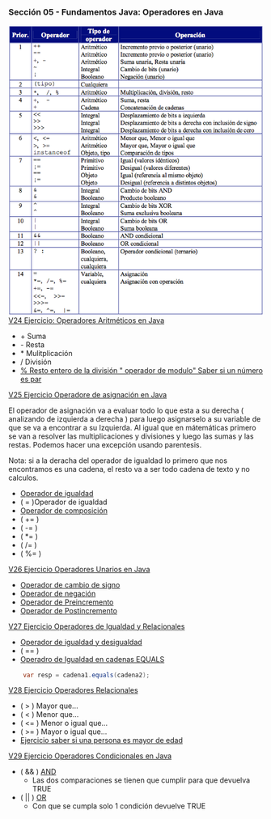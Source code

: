 ### Sección 05 - Fundamentos Java: Operadores en Java
<img src="Apuntes/prioridad.png"
     alt="Markdown Monster icon"
     style="float: left; margin-right: 10px;" />

[V24 Ejercicio: Operadores Aritméticos en Java](V24_Ejercicio_Operadores_Aritmeticos_en_Java/src/v24_ejercicio_operadores_aritmeticos_en_java/V24_Ejercicio_Operadores_Aritmeticos_en_Java.java)
* \+ Suma
* \- Resta
* \* Mulitplicación
* \/ División
* [% Resto entero de la división " operador de modulo" Saber si un número es par](V24_Ejercicio_Operadores_Aritmeticos_en_Java/src/ejemplo/Es_Par_o_Impar.java)

[V25 Ejercicio Operadore de asignación en Java](V25_Ejercicio_Operadores_de_Asignacion_en_java/src/operadores)

El operador de asignación va a evaluar todo lo que esta a su derecha ( 
analizando de izquierda a derecha ) para luego asignarselo a su variable de 
que se va a encontrar a su Izquierda. 
Al igual que en mátemáticas primero se van a resolver las multiplicaciones
y divisiones y luego las sumas y las restas. Podemos hacer una excepción usando
parentesis.

Nota: si a la deracha del operador de igualdad lo primero que nos encontramos
es una cadena, el resto va a ser todo cadena de texto y no calculos. 

* [Operador de igualdad](V25_Ejercicio_Operadores_de_Asignacion_en_java/src/operadores/Igualdad.java)
* ( = )Operador de igualdad
* [Operador de composición](V25_Ejercicio_Operadores_de_Asignacion_en_java/src/operadores/Composicion.java)
* ( += )
* ( -= )
* ( *= )
* ( /= )
* ( %= )

[V26 Ejercicio Operadores Unarios en Java](V26_Ejercicio_Operadores_Unarios_en_Java/src/Operadores_Unarios)
* [Operador de cambio de signo](V26_Ejercicio_Operadores_Unarios_en_Java/src/Operadores_Unarios/Operador_Cambio_de_Signo.java)
* [Operador de negación](V26_Ejercicio_Operadores_Unarios_en_Java/src/Operadores_Unarios/Operador_de_Negacion.java)
* [Operador de Preincremento](V26_Ejercicio_Operadores_Unarios_en_Java/src/Operadores_Unarios/Operador_de_Preincremento.java)
* [Operador de Postincremento](V26_Ejercicio_Operadores_Unarios_en_Java/src/Operadores_Unarios/Operador_de_Postincremento.java)

[V27 Ejercicio Operadores de Igualdad y Relacionales](V27_Ejercicio_Operadores_de_Igualdad_y_Relacionales/src/Operadores)
* [Operador de igualdad y desigualdad](V27_Ejercicio_Operadores_de_Igualdad_y_Relacionales/src/Operadores/Operador_Igualdad_y_Desigualdad.java)
* ( == )
* [Operadro de Igualdad en cadenas EQUALS](V27_Ejercicio_Operadores_de_Igualdad_y_Relacionales/src/Operadores/Igualdad_cadenas_equals.java)
```Java
    var resp = cadena1.equals(cadena2);
```

[V28 Ejercicio Operadores Relacionales](V28_Ejercicio_Operadores_Ralacionales/src/V28_Ejercicio_Operadores_Ralacionales.java)
* ( > ) Mayor que...
* ( < ) Menor que...
* ( <= ) Menor o igual que...
* ( >= ) Mayor o igual que...
* [Ejercicio saber si una persona es mayor de edad](V28_Ejercicio_Operadores_Ralacionales/src/Ejercicio/Ejercicio_Edad_Persona.java)

[V29 Ejercicio Operadores Condicionales en Java](V29_Ejercicio_Operadores_Condicionales_en_Java/src/Operadores_Condicionales)
* ( && ) [AND](V29_Ejercicio_Operadores_Condicionales_en_Java/src/Operadores_Condicionales/Operador_Condicional_AND.java)
    - Las dos comparaciones se tienen que cumplir para que devuelva TRUE
* ( \|\| ) [OR](V29_Ejercicio_Operadores_Condicionales_en_Java/src/Operadores_Condicionales/Operador_Condicional_OR.java)
    - Con que se cumpla solo 1 condición devuelve TRUE

